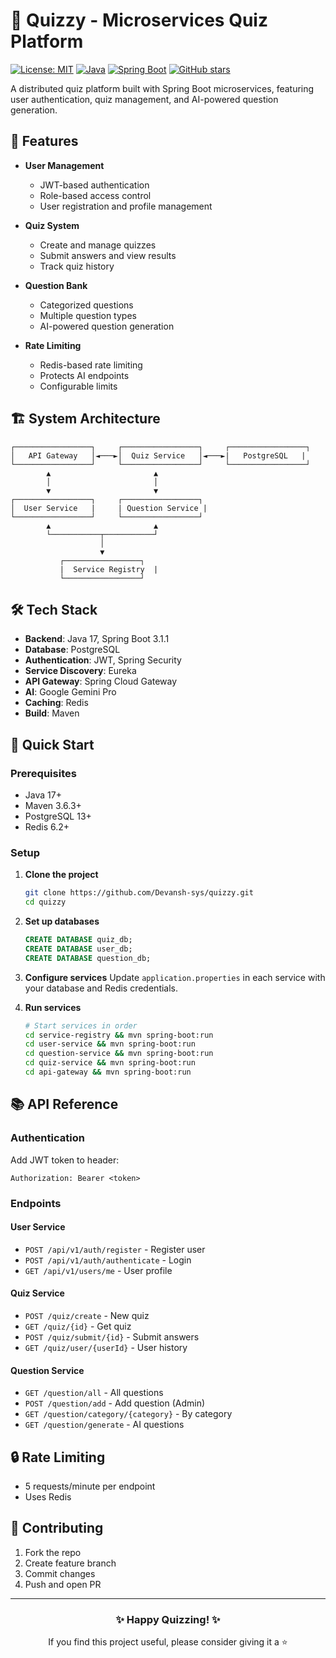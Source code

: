 # 🎯 Quizzy - Microservices Quiz Platform

[![License: MIT](https://img.shields.io/badge/License-MIT-yellow.svg)](https://opensource.org/licenses/MIT)
[![Java](https://img.shields.io/badge/Java-17%2B-blue.svg)](https://www.oracle.com/java/)
[![Spring Boot](https://img.shields.io/badge/Spring%20Boot-3.1.1-brightgreen.svg)](https://spring.io/projects/spring-boot)
[![GitHub stars](https://img.shields.io/github/stars/Devansh-sys/quizzy?style=social)](https://github.com/Devansh-sys/quizzy/stargazers)

A distributed quiz platform built with Spring Boot microservices, featuring user authentication, quiz management, and AI-powered question generation.

## 🌟 Features

- **User Management**
  - JWT-based authentication
  - Role-based access control
  - User registration and profile management

- **Quiz System**
  - Create and manage quizzes
  - Submit answers and view results
  - Track quiz history

- **Question Bank**
  - Categorized questions
  - Multiple question types
  - AI-powered question generation

- **Rate Limiting**
  - Redis-based rate limiting
  - Protects AI endpoints
  - Configurable limits

## 🏗️ System Architecture

```
┌─────────────────┐     ┌─────────────────┐     ┌─────────────────┐
│   API Gateway   │◄───►│  Quiz Service   │◄───►|   PostgreSQL   |
└─────────────────┘     └─────────────────┘     └─────────────────┘
        ▲                       ▲
        │                       │
        ▼                       ▼
┌─────────────────┐     ┌─────────────────┐
│  User Service   |     | Question Service |
└─────────────────┘     └─────────────────┘
        ▲                       ▲
        └───────────┬───────────┘
                    │
                    ▼
           ┌─────────────────┐
           |  Service Registry  |
           └─────────────────┘
```

## 🛠️ Tech Stack

- **Backend**: Java 17, Spring Boot 3.1.1
- **Database**: PostgreSQL
- **Authentication**: JWT, Spring Security
- **Service Discovery**: Eureka
- **API Gateway**: Spring Cloud Gateway
- **AI**: Google Gemini Pro
- **Caching**: Redis
- **Build**: Maven

## 🚀 Quick Start

### Prerequisites
- Java 17+
- Maven 3.6.3+
- PostgreSQL 13+
- Redis 6.2+

### Setup

1. **Clone the project**
   ```bash
   git clone https://github.com/Devansh-sys/quizzy.git
   cd quizzy
   ```

2. **Set up databases**
   ```sql
   CREATE DATABASE quiz_db;
   CREATE DATABASE user_db;
   CREATE DATABASE question_db;
   ```

3. **Configure services**
   Update `application.properties` in each service with your database and Redis credentials.

4. **Run services**
   ```bash
   # Start services in order
   cd service-registry && mvn spring-boot:run
   cd user-service && mvn spring-boot:run
   cd question-service && mvn spring-boot:run
   cd quiz-service && mvn spring-boot:run
   cd api-gateway && mvn spring-boot:run
   ```

## 📚 API Reference

### Authentication
Add JWT token to header:
```
Authorization: Bearer <token>
```

### Endpoints

#### User Service
- `POST /api/v1/auth/register` - Register user
- `POST /api/v1/auth/authenticate` - Login
- `GET /api/v1/users/me` - User profile

#### Quiz Service
- `POST /quiz/create` - New quiz
- `GET /quiz/{id}` - Get quiz
- `POST /quiz/submit/{id}` - Submit answers
- `GET /quiz/user/{userId}` - User history

#### Question Service
- `GET /question/all` - All questions
- `POST /question/add` - Add question (Admin)
- `GET /question/category/{category}` - By category
- `GET /question/generate` - AI questions

## 🔒 Rate Limiting
- 5 requests/minute per endpoint
- Uses Redis

## 🤝 Contributing
1. Fork the repo
2. Create feature branch
3. Commit changes
4. Push and open PR

---

<div align="center">
  <h3>✨ Happy Quizzing! ✨</h3>
  <p>If you find this project useful, please consider giving it a ⭐️</p>
</div>

